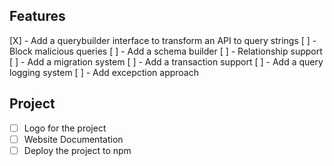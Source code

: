 
## Features 
[X] - Add a querybuilder interface to transform an API to query strings
[ ] - Block malicious queries
[ ] - Add a schema builder
[ ] - Relationship support
[ ] - Add a migration system
[ ] - Add a transaction support
[ ] - Add a query logging system
[ ] - Add excepction approach

## Project
- [ ] Logo for the project
- [ ] Website Documentation
- [ ] Deploy the project to npm

